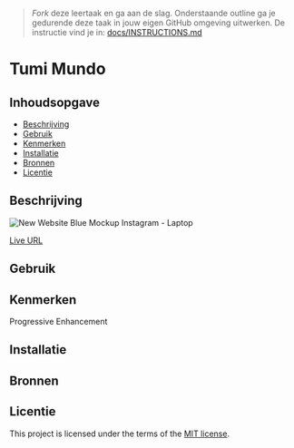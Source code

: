 > _Fork_ deze leertaak en ga aan de slag. Onderstaande outline ga je gedurende deze taak in jouw eigen GitHub omgeving uitwerken. De instructie vind je in: [docs/INSTRUCTIONS.md](docs/INSTRUCTIONS.md)

# Tumi Mundo

## Inhoudsopgave

  * [Beschrijving](#beschrijving)
  * [Gebruik](#gebruik)
  * [Kenmerken](#kenmerken)
  * [Installatie](#installatie)
  * [Bronnen](#bronnen)
  * [Licentie](#licentie)

## Beschrijving
![New Website Blue Mockup Instagram - Laptop](https://github.com/Hadil24A/the-web-is-for-everyone-interactive-functionality/assets/144008714/6a80e7d6-c8a6-46be-8f68-285aec16fc3b)

[Live URL](https://the-web-is-for-everyone-interactive-urqk.onrender.com/)
## Gebruik
<!-- Bij Gebruik staat de user story, hoe het werkt en wat je er mee kan. -->

## Kenmerken

 Progressive Enhancement
<!-- Bij Kenmerken staat welke technieken zijn gebruikt en hoe. Wat is de HTML structuur? Wat zijn de belangrijkste dingen in CSS? Wat is er met JS gedaan en hoe? Misschien heb je iets met NodeJS gedaan, of heb je een framwork of library gebruikt? -->

## Installatie
<!-- Bij Instalatie staat hoe een andere developer aan jouw repo kan werken -->


## Bronnen

## Licentie

This project is licensed under the terms of the [MIT license](./LICENSE).
